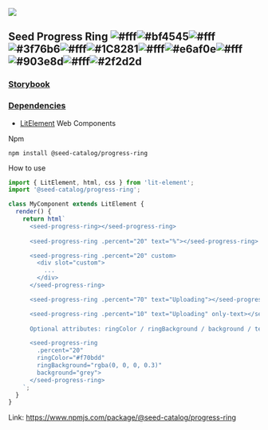 ![](https://cdn.jsdelivr.net/gh/vicdata4/seed/assets/logo_md.png?v=4&s=100)

## Seed Progress Ring ![#fff](https://via.placeholder.com/15/fff/000000?text=+)![#bf4545](https://via.placeholder.com/15/bf4545/000000?text=+)![#fff](https://via.placeholder.com/15/fff/000000?text=+)![#3f76b6](https://via.placeholder.com/15/3f76b6/000000?text=+)![#fff](https://via.placeholder.com/15/fff/000000?text=+)![#1C8281](https://via.placeholder.com/15/1C8281/000000?text=+)![#fff](https://via.placeholder.com/15/fff/000000?text=+)![#e6af0e](https://via.placeholder.com/15/e6af0e/000000?text=+)![#fff](https://via.placeholder.com/15/fff/000000?text=+)![#903e8d](https://via.placeholder.com/15/903e8d/000000?text=+)![#fff](https://via.placeholder.com/15/fff/000000?text=+)![#2f2d2d](https://via.placeholder.com/15/2f2d2d/000000?text=+)

### [Storybook](https://seed-catalog.com/?path=/story/seed-catalog--progress-ring)

### [Dependencies](package.json)

- [LitElement](https://lit-element.polymer-project.org) Web Components

Npm

```
npm install @seed-catalog/progress-ring
```

How to use

```js
import { LitElement, html, css } from 'lit-element';
import '@seed-catalog/progress-ring';

class MyComponent extends LitElement {
  render() {
    return html`
      <seed-progress-ring></seed-progress-ring>
      
      <seed-progress-ring .percent="20" text="%"></seed-progress-ring>

      <seed-progress-ring .percent="20" custom>
        <div slot="custom">
          ...
        </div>
      </seed-progress-ring>

      <seed-progress-ring .percent="70" text="Uploading"></seed-progress-ring>

      <seed-progress-ring .percent="10" text="Uploading" only-text></seed-progress-ring>
      
      Optional attributes: ringColor / ringBackground / background / textColor

      <seed-progress-ring 
        .percent="20"
        ringColor="#f70bdd"
        ringBackground="rgba(0, 0, 0, 0.3)"
        background="grey">
      </seed-progress-ring>
    `;
  }
}
```

Link: https://www.npmjs.com/package/@seed-catalog/progress-ring